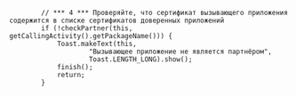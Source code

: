             // *** 4 *** Проверяйте, что сертификат вызывающего приложения содержится в списке сертификатов доверенных приложений
            if (!checkPartner(this, getCallingActivity().getPackageName())) {
                Toast.makeText(this,
                        "Вызывающее приложение не является партнёром",
                        Toast.LENGTH_LONG).show();
                finish();
                return;
            }